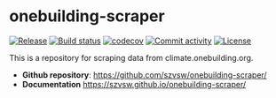 # onebuilding-scraper

[![Release](https://img.shields.io/github/v/release/szvsw/onebuilding-scraper)](https://img.shields.io/github/v/release/szvsw/onebuilding-scraper)
[![Build status](https://img.shields.io/github/actions/workflow/status/szvsw/onebuilding-scraper/main.yml?branch=main)](https://github.com/szvsw/onebuilding-scraper/actions/workflows/main.yml?query=branch%3Amain)
[![codecov](https://codecov.io/gh/szvsw/onebuilding-scraper/branch/main/graph/badge.svg)](https://codecov.io/gh/szvsw/onebuilding-scraper)
[![Commit activity](https://img.shields.io/github/commit-activity/m/szvsw/onebuilding-scraper)](https://img.shields.io/github/commit-activity/m/szvsw/onebuilding-scraper)
[![License](https://img.shields.io/github/license/szvsw/onebuilding-scraper)](https://img.shields.io/github/license/szvsw/onebuilding-scraper)

This is a repository for scraping data from climate.onebuilding.org.

- **Github repository**: <https://github.com/szvsw/onebuilding-scraper/>
- **Documentation** <https://szvsw.github.io/onebuilding-scraper/>
